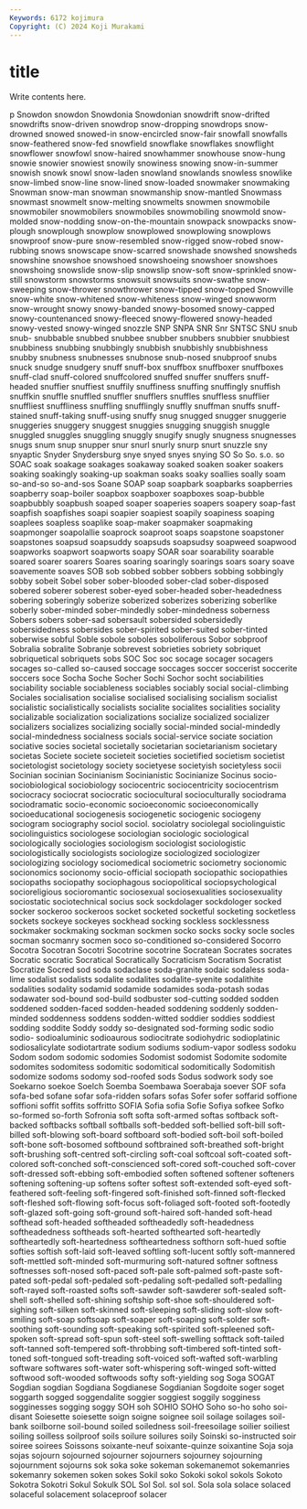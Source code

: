 ```yaml
---
Keywords: 6172 kojimura
Copyright: (C) 2024 Koji Murakami
---
```


# title

Write contents here.



p Snowdon snowdon
Snowdonia Snowdonian snowdrift snow-drifted snowdrifts snow-driven snowdrop snow-dropping snowdrops snow-drowned
snowed snowed-in snow-encircled snow-fair snowfall snowfalls snow-feathered snow-fed snowfield snowflake
snowflakes snowflight snowflower snowfowl snow-haired snowhammer snowhouse snow-hung snowie snowier
snowiest snowily snowiness snowing snow-in-summer snowish snowk snowl snow-laden snowland
snowlands snowless snowlike snow-limbed snow-line snow-lined snow-loaded snowmaker snowmaking Snowman
snow-man snowman snowmanship snow-mantled Snowmass snowmast snowmelt snow-melting snowmelts snowmen
snowmobile snowmobiler snowmobilers snowmobiles snowmobiling snowmold snow-molded snow-nodding snow-on-the-mountain snowpack
snowpacks snow-plough snowplough snowplow snowplowed snowplowing snowplows snowproof snow-pure snow-resembled
snow-rigged snow-robed snow-rubbing snows snowscape snow-scarred snowshade snowshed snowsheds snowshine
snowshoe snowshoed snowshoeing snowshoer snowshoes snowshoing snowslide snow-slip snowslip snow-soft
snow-sprinkled snow-still snowstorm snowstorms snowsuit snowsuits snow-swathe snow-sweeping snow-thrower snowthrower
snow-tipped snow-topped Snowville snow-white snow-whitened snow-whiteness snow-winged snowworm snow-wrought snowy
snowy-banded snowy-bosomed snowy-capped snowy-countenanced snowy-fleeced snowy-flowered snowy-headed snowy-vested snowy-winged snozzle
SNP SNPA SNR Snr SNTSC SNU snub snub- snubbable snubbed
snubbee snubber snubbers snubbier snubbiest snubbiness snubbing snubbingly snubbish snubbishly
snubbishness snubby snubness snubnesses snubnose snub-nosed snubproof snubs snuck snudge
snudgery snuff snuff-box snuffbox snuffboxer snuffboxes snuff-clad snuff-colored snuffcolored snuffed
snuffer snuffers snuff-headed snuffier snuffiest snuffily snuffiness snuffing snuffingly snuffish
snuffkin snuffle snuffled snuffler snufflers snuffles snuffless snufflier snuffliest snuffliness
snuffling snufflingly snuffly snuffman snuffs snuff-stained snuff-taking snuff-using snuffy snug
snugged snugger snuggerie snuggeries snuggery snuggest snuggies snugging snuggish snuggle
snuggled snuggles snuggling snuggly snugify snugly snugness snugnesses snugs snum
snup snupper snur snurl snurly snurp snurt snuzzle sny snyaptic
Snyder Snydersburg snye snyed snyes snying SO So So. s.o.
so SOAC soak soakage soakages soakaway soaked soaken soaker soakers
soaking soakingly soaking-up soakman soaks soaky soallies soally soam so-and-so
so-and-sos Soane SOAP soap soapbark soapbarks soapberries soapberry soap-boiler soapbox
soapboxer soapboxes soap-bubble soapbubbly soapbush soaped soaper soaperies soapers soapery
soap-fast soapfish soapfishes soapi soapier soapiest soapily soapiness soaping soaplees
soapless soaplike soap-maker soapmaker soapmaking soapmonger soapolallie soaprock soaproot soaps
soapstone soapstoner soapstones soapsud soapsuddy soapsuds soapsudsy soapweed soapwood soapworks
soapwort soapworts soapy SOAR soar soarability soarable soared soarer soarers
Soares soaring soaringly soarings soars soary soave soavemente soaves SOB
sob sobbed sobber sobbers sobbing sobbingly sobby sobeit Sobel sober
sober-blooded sober-clad sober-disposed sobered soberer soberest sober-eyed sober-headed sober-headedness sobering
soberingly soberize soberized soberizes soberizing soberlike soberly sober-minded sober-mindedly sober-mindedness
soberness Sobers sobers sober-sad sobersault sobersided sobersidedly sobersidedness sobersides sober-spirited
sober-suited sober-tinted soberwise sobful Soble sobole soboles soboliferous Sobor sobproof
Sobralia sobralite Sobranje sobrevest sobrieties sobriety sobriquet sobriquetical sobriquets sobs
SOC Soc soc socage socager socagers socages so-called so-caused soccage
soccages soccer soccerist soccerite soccers soce Socha Soche Socher Sochi
Sochor socht sociabilities sociability sociable sociableness sociables sociably social social-climbing
Sociales socialisation socialise socialised socialising socialism socialist socialistic socialistically socialists
socialite socialites socialities sociality socializable socialization socializations socialize socialized socializer
socializers socializes socializing socially social-minded social-mindedly social-mindedness socialness socials social-service
sociate sociation sociative socies societal societally societarian societarianism societary societas
Societe societe societeit societies societified societism societist societologist societology society
societyese societyish societyless socii Socinian socinian Socinianism Socinianistic Socinianize Socinus
socio- sociobiological sociobiology sociocentric sociocentricity sociocentrism sociocracy sociocrat sociocratic sociocultural
socioculturally sociodrama sociodramatic socio-economic socioeconomic socioeconomically socioeducational sociogenesis sociogenetic sociogenic
sociogeny sociogram sociography sociol sociol. sociolatry sociolegal sociolinguistic sociolinguistics sociologese
sociologian sociologic sociological sociologically sociologies sociologism sociologist sociologistic sociologistically sociologists
sociologize sociologized sociologizer sociologizing sociology sociomedical sociometric sociometry socionomic socionomics
socionomy socio-official sociopath sociopathic sociopathies sociopaths sociopathy sociophagous sociopolitical sociopsychological
socioreligious socioromantic sociosexual sociosexualities sociosexuality sociostatic sociotechnical socius sock sockdolager
sockdologer socked socker sockeroo sockeroos socket socketed socketful socketing socketless
sockets sockeye sockeyes sockhead socking sockless socklessness sockmaker sockmaking sockman
sockmen socko socks socky socle socles socman socmanry socmen soco
so-conditioned so-considered Socorro Socotra Socotran Socotri Socotrine socotrine Socratean Socrates
socrates Socratic socratic Socratical Socratically Socraticism Socratism Socratist Socratize Socred
sod soda sodaclase soda-granite sodaic sodaless soda-lime sodalist sodalists sodalite
sodalites sodalite-syenite sodalithite sodalities sodality sodamid sodamide sodamides soda-potash sodas
sodawater sod-bound sod-build sodbuster sod-cutting sodded sodden soddened sodden-faced sodden-headed
soddening soddenly sodden-minded soddenness soddens sodden-witted soddier soddies soddiest sodding
soddite Soddy soddy so-designated sod-forming sodic sodio sodio- sodioaluminic sodioaurous
sodiocitrate sodiohydric sodioplatinic sodiosalicylate sodiotartrate sodium sodiums sodium-vapor sodless sodoku
Sodom sodom sodomic sodomies Sodomist sodomist Sodomite sodomite sodomites sodomitess
sodomitic sodomitical sodomitically Sodomitish sodomize sodoms sodomy sod-roofed sods Sodus
sodwork sody soe Soekarno soekoe Soelch Soemba Soembawa Soerabaja soever
SOF sofa sofa-bed sofane sofar sofa-ridden sofars sofas Sofer sofer
soffarid soffione soffioni soffit soffits soffritto SOFIA Sofia sofia Sofie
Sofiya sofkee Sofko so-formed so-forth Sofronia soft softa soft-armed softas
softback soft-backed softbacks softball softballs soft-bedded soft-bellied soft-bill soft-billed soft-blowing
soft-board softboard soft-bodied soft-boil soft-boiled soft-bone soft-bosomed softbound softbrained soft-breathed
soft-bright soft-brushing soft-centred soft-circling soft-coal softcoal soft-coated soft-colored soft-conched soft-conscienced
soft-cored soft-couched soft-cover soft-dressed soft-ebbing soft-embodied soften softened softener softeners
softening softening-up softens softer softest soft-extended soft-eyed soft-feathered soft-feeling soft-fingered
soft-finished soft-finned soft-flecked soft-fleshed soft-flowing soft-focus soft-foliaged soft-footed soft-footedly soft-glazed
soft-going soft-ground soft-haired soft-handed soft-head softhead soft-headed softheaded softheadedly soft-headedness
softheadedness softheads soft-hearted softhearted soft-heartedly softheartedly soft-heartedness softheartedness softhorn soft-hued
softie softies softish soft-laid soft-leaved softling soft-lucent softly soft-mannered soft-mettled
soft-minded soft-murmuring soft-natured softner softness softnesses soft-nosed soft-paced soft-pale soft-palmed
soft-paste soft-pated soft-pedal soft-pedaled soft-pedaling soft-pedalled soft-pedalling soft-rayed soft-roasted softs
soft-sawder soft-sawderer soft-sealed soft-shell soft-shelled soft-shining softship soft-shoe soft-shouldered soft-sighing
soft-silken soft-skinned soft-sleeping soft-sliding soft-slow soft-smiling soft-soap softsoap soft-soaper soft-soaping
soft-solder soft-soothing soft-sounding soft-speaking soft-spirited soft-spleened soft-spoken soft-spread soft-spun soft-steel
soft-swelling softtack soft-tailed soft-tanned soft-tempered soft-throbbing soft-timbered soft-tinted soft-toned soft-tongued
soft-treading soft-voiced soft-wafted soft-warbling software softwares soft-water soft-whispering soft-winged soft-witted
softwood soft-wooded softwoods softy soft-yielding sog Soga SOGAT Sogdian sogdian
Sogdiana Sogdianese Sogdianian Sogdoite soger soget soggarth sogged soggendalite soggier
soggiest soggily sogginess sogginesses sogging soggy SOH soh SOHIO SOHO
Soho so-ho soho soi-disant Soiesette soiesette soign soigne soignee soil
soilage soilages soil-bank soilborne soil-bound soiled soiledness soil-freesoilage soilier soiliest
soiling soilless soilproof soils soilure soilures soily Soinski so-instructed soir
soiree soirees Soissons soixante-neuf soixante-quinze soixantine Soja soja sojas sojourn
sojourned sojourner sojourners sojourney sojourning sojournment sojourns sok soka soke
sokeman sokemanemot sokemanries sokemanry sokemen soken sokes Sokil soko Sokoki
sokol sokols Sokoto Sokotra Sokotri Sokul Sokulk SOL Sol Sol.
sol sol. Sola sola solace solaced solaceful solacement solaceproof solacer
